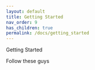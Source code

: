 ```yaml
---
layout: default
title: Getting Started
nav_order: 9
has_children: true
permalink: /docs/getting_started
---
```

Getting Started

Follow these  guys 